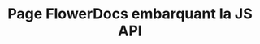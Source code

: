 ---
title: Page FlowerDocs embarquant la JS API 
Order: 4
Theme: dev
Icon: far fa-file-code
Description : Utilisez l'API JS de FlowerDocs au sein des pages publiques ou privées de FlowerDocs
StartPage : getting-started
Duration : 20m
visible : false
---
